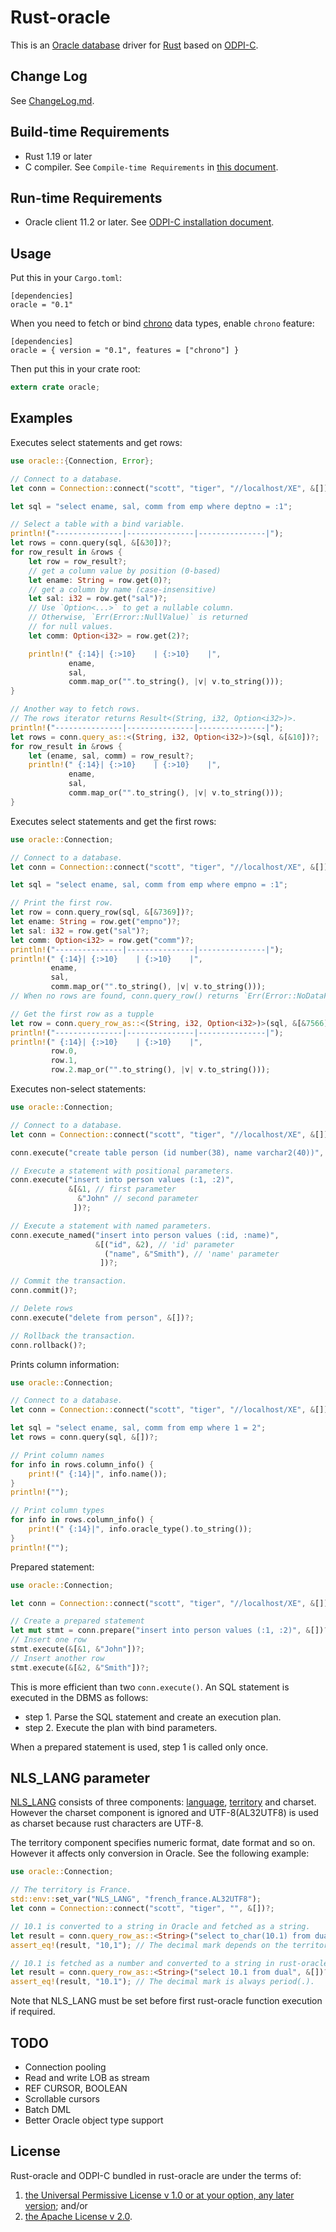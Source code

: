 # Rust-oracle

This is an [Oracle database][] driver for [Rust][] based on [ODPI-C][].

## Change Log

See [ChangeLog.md](https://github.com/kubo/rust-oracle/blob/master/ChangeLog.md).

## Build-time Requirements

* Rust 1.19 or later
* C compiler. See `Compile-time Requirements` in [this document](https://github.com/alexcrichton/cc-rs#compile-time-requirements).

## Run-time Requirements

* Oracle client 11.2 or later. See [ODPI-C installation document][].

## Usage

Put this in your `Cargo.toml`:

```text
[dependencies]
oracle = "0.1"
```

When you need to fetch or bind [chrono](https://docs.rs/chrono/0.4/chrono/)
data types, enable `chrono` feature:

```text
[dependencies]
oracle = { version = "0.1", features = ["chrono"] }
```

Then put this in your crate root:

```rust
extern crate oracle;
```

## Examples

Executes select statements and get rows:

```rust
use oracle::{Connection, Error};

// Connect to a database.
let conn = Connection::connect("scott", "tiger", "//localhost/XE", &[])?;

let sql = "select ename, sal, comm from emp where deptno = :1";

// Select a table with a bind variable.
println!("---------------|---------------|---------------|");
let rows = conn.query(sql, &[&30])?;
for row_result in &rows {
    let row = row_result?;
    // get a column value by position (0-based)
    let ename: String = row.get(0)?;
    // get a column by name (case-insensitive)
    let sal: i32 = row.get("sal")?;
    // Use `Option<...>` to get a nullable column.
    // Otherwise, `Err(Error::NullValue)` is returned
    // for null values.
    let comm: Option<i32> = row.get(2)?;

    println!(" {:14}| {:>10}    | {:>10}    |",
             ename,
             sal,
             comm.map_or("".to_string(), |v| v.to_string()));
}

// Another way to fetch rows.
// The rows iterator returns Result<(String, i32, Option<i32>)>.
println!("---------------|---------------|---------------|");
let rows = conn.query_as::<(String, i32, Option<i32>)>(sql, &[&10])?;
for row_result in &rows {
    let (ename, sal, comm) = row_result?;
    println!(" {:14}| {:>10}    | {:>10}    |",
             ename,
             sal,
             comm.map_or("".to_string(), |v| v.to_string()));
}
```

Executes select statements and get the first rows:

```rust
use oracle::Connection;

// Connect to a database.
let conn = Connection::connect("scott", "tiger", "//localhost/XE", &[])?;

let sql = "select ename, sal, comm from emp where empno = :1";

// Print the first row.
let row = conn.query_row(sql, &[&7369])?;
let ename: String = row.get("empno")?;
let sal: i32 = row.get("sal")?;
let comm: Option<i32> = row.get("comm")?;
println!("---------------|---------------|---------------|");
println!(" {:14}| {:>10}    | {:>10}    |",
         ename,
         sal,
         comm.map_or("".to_string(), |v| v.to_string()));
// When no rows are found, conn.query_row() returns `Err(Error::NoDataFound)`.

// Get the first row as a tupple
let row = conn.query_row_as::<(String, i32, Option<i32>)>(sql, &[&7566])?;
println!("---------------|---------------|---------------|");
println!(" {:14}| {:>10}    | {:>10}    |",
         row.0,
         row.1,
         row.2.map_or("".to_string(), |v| v.to_string()));
```

Executes non-select statements:

```rust
use oracle::Connection;

// Connect to a database.
let conn = Connection::connect("scott", "tiger", "//localhost/XE", &[])?;

conn.execute("create table person (id number(38), name varchar2(40))", &[])?;

// Execute a statement with positional parameters.
conn.execute("insert into person values (:1, :2)",
             &[&1, // first parameter
               &"John" // second parameter
              ])?;

// Execute a statement with named parameters.
conn.execute_named("insert into person values (:id, :name)",
                   &[("id", &2), // 'id' parameter
                     ("name", &"Smith"), // 'name' parameter
                    ])?;

// Commit the transaction.
conn.commit()?;

// Delete rows
conn.execute("delete from person", &[])?;

// Rollback the transaction.
conn.rollback()?;
```

Prints column information:

```rust
use oracle::Connection;

// Connect to a database.
let conn = Connection::connect("scott", "tiger", "//localhost/XE", &[])?;

let sql = "select ename, sal, comm from emp where 1 = 2";
let rows = conn.query(sql, &[])?;

// Print column names
for info in rows.column_info() {
    print!(" {:14}|", info.name());
}
println!("");

// Print column types
for info in rows.column_info() {
    print!(" {:14}|", info.oracle_type().to_string());
}
println!("");
```

Prepared statement:

```rust
use oracle::Connection;

let conn = Connection::connect("scott", "tiger", "//localhost/XE", &[])?;

// Create a prepared statement
let mut stmt = conn.prepare("insert into person values (:1, :2)", &[])?;
// Insert one row
stmt.execute(&[&1, &"John"])?;
// Insert another row
stmt.execute(&[&2, &"Smith"])?;
```

This is more efficient than two `conn.execute()`.
An SQL statement is executed in the DBMS as follows:

* step 1. Parse the SQL statement and create an execution plan.
* step 2. Execute the plan with bind parameters.

When a prepared statement is used, step 1 is called only once.

## NLS_LANG parameter

[NLS_LANG][] consists of three components: [language][], [territory][] and
charset. However the charset component is ignored and UTF-8(AL32UTF8) is used
as charset because rust characters are UTF-8.

The territory component specifies numeric format, date format and so on.
However it affects only conversion in Oracle. See the following example:

```rust
use oracle::Connection;

// The territory is France.
std::env::set_var("NLS_LANG", "french_france.AL32UTF8");
let conn = Connection::connect("scott", "tiger", "", &[])?;

// 10.1 is converted to a string in Oracle and fetched as a string.
let result = conn.query_row_as::<String>("select to_char(10.1) from dual", &[])?;
assert_eq!(result, "10,1"); // The decimal mark depends on the territory.

// 10.1 is fetched as a number and converted to a string in rust-oracle
let result = conn.query_row_as::<String>("select 10.1 from dual", &[])?;
assert_eq!(result, "10.1"); // The decimal mark is always period(.).
```

Note that NLS_LANG must be set before first rust-oracle function execution if
required.

## TODO

* Connection pooling
* Read and write LOB as stream
* REF CURSOR, BOOLEAN
* Scrollable cursors
* Batch DML
* Better Oracle object type support

## License

Rust-oracle and ODPI-C bundled in rust-oracle are under the terms of:

1. [the Universal Permissive License v 1.0 or at your option, any later version](http://oss.oracle.com/licenses/upl); and/or
2. [the Apache License v 2.0](http://www.apache.org/licenses/LICENSE-2.0). 

[Rust]:                 https://www.rust-lang.org/
[ODPI-C]:               https://oracle.github.io/odpi/
[ODPI-C installation document]: https://oracle.github.io/odpi/doc/installation.html
[Oracle database]: https://www.oracle.com/database/index.html
[NLS_LANG]: http://www.oracle.com/technetwork/products/globalization/nls-lang-099431.html
[language]: http://www.oracle.com/technetwork/database/database-technologies/globalization/nls-lang-099431.html#_Toc110410559
[territory]: http://www.oracle.com/technetwork/database/database-technologies/globalization/nls-lang-099431.html#_Toc110410560
